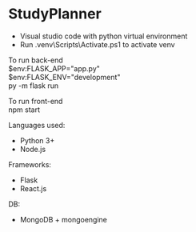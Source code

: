 # StudyPlanner

- Visual studio code with python virtual environment
- Run .venv\Scripts\Activate.ps1 to activate venv

To run back-end \
$env:FLASK_APP="app.py"  \
$env:FLASK_ENV="development"\
py -m flask run 

To run front-end \
npm start 

Languages used:
- Python 3+
- Node.js

Frameworks:
- Flask
- React.js

DB:
- MongoDB + mongoengine

